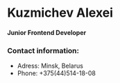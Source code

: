 # Kuzmichev Alexei #

#### Junior Frontend Developer ####

### Contact information: ###

* Adress: Minsk, Belarus
* Phone: +375(44)514-18-08


